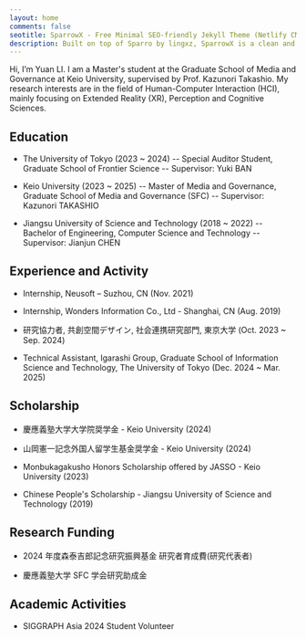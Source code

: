 ```yaml
---
layout: home
comments: false
seotitle: SparrowX - Free Minimal SEO-friendly Jekyll Theme (Netlify CMS)
description: Built on top of Sparro by lingxz, SparrowX is a clean and minimal free Jekyll theme by Mighil. This is a ready-made Jekyll theme for Netlify CMS. 
---
```


Hi, I’m Yuan LI. I am a Master's student at the Graduate School of Media and Governance at Keio University, supervised by Prof. Kazunori Takashio. My research interests are in the field of Human-Computer Interaction (HCI), mainly focusing on Extended Reality (XR), Perception and Cognitive Sciences.

<!-- This is a demo. You can find the source code on [GitHub](https://github.com/migftw/sparrowx) and the documentation is available [on this page.](/documentation) -->

## Education
- The University of Tokyo (2023 ~ 2024)
-- Special Auditor Student, Graduate School of Frontier Science
-- Supervisor: Yuki BAN

- Keio University (2023 ~ 2025)
-- Master of Media and Governance, Graduate School of Media and Governance (SFC)
-- Supervisor: Kazunori TAKASHIO

- Jiangsu University of Science and Technology (2018 ~ 2022)
-- Bachelor of Engineering, Computer Science and Technology
-- Supervisor: Jianjun CHEN

## Experience and Activity
- Internship, Neusoft – Suzhou, CN (Nov. 2021)

- Internship, Wonders Information Co., Ltd - Shanghai, CN (Aug. 2019)

- 研究協力者, 共創空間デザイン, 社会連携研究部門, 東京大学 (Oct. 2023 ~ Sep. 2024)

- Technical Assistant, Igarashi Group, Graduate School of Information Science and Technology, The University of Tokyo (Dec. 2024 ~ Mar. 2025)

## Scholarship
- 慶應義塾大学大学院奨学金 - Keio University (2024)

- 山岡憲一記念外国人留学生基金奨学金 - Keio University (2024)

- Monbukagakusho Honors Scholarship offered by JASSO - Keio University (2023)

- Chinese People's Scholarship - Jiangsu University of Science and Technology (2019)

## Research Funding
- 2024 年度森泰吉郎記念研究振興基金 研究者育成費(研究代表者)

- 慶應義塾大学 SFC 学会研究助成金

## Academic Activities
- SIGGRAPH Asia 2024 Student Volunteer

<!-- ## Credits

- Base theme sparrow by [lingxz](https://github.com/lingxz/sparrow)
- Icon made by [Freepik](https://www.freepik.com/) from www.flaticon.com  -->

<!-- ## Tip Me

Support if you’d like by referring my [resume](https://migftw.com/resume) or donating through [PayPal](https://www.paypal.me/mighil) or [Alipay](https://migftw.com/wp-content/uploads/2019/02/mighil-alipay.jpg).

## Latest from the blog -->






